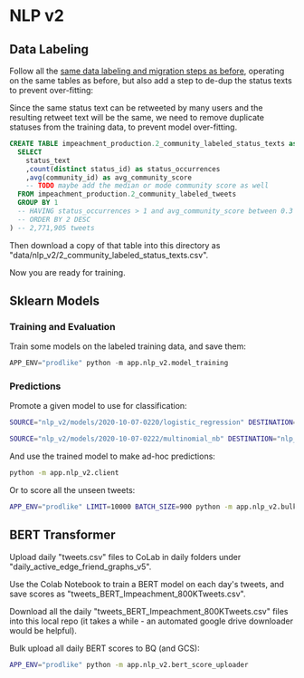# NLP v2

## Data Labeling

Follow all the [same data labeling and migration steps as before](/app/nlp/README.md), operating on the same tables as before, but also add a step to de-dup the status texts to prevent over-fitting:

Since the same status text can be retweeted by many users and the resulting retweet text will be the same,
 we need to remove duplicate statuses from the training data, to prevent model over-fitting.

```sql
CREATE TABLE impeachment_production.2_community_labeled_status_texts as (
  SELECT
    status_text
    ,count(distinct status_id) as status_occurrences
    ,avg(community_id) as avg_community_score
    -- TODO maybe add the median or mode community score as well
  FROM impeachment_production.2_community_labeled_tweets
  GROUP BY 1
  -- HAVING status_occurrences > 1 and avg_community_score between 0.3 and 0.7
  -- ORDER BY 2 DESC
) -- 2,771,905 tweets
```

Then download a copy of that table into this directory as "data/nlp_v2/2_community_labeled_status_texts.csv".

Now you are ready for training.

## Sklearn Models

### Training and Evaluation

Train some models on the labeled training data, and save them:

```py
APP_ENV="prodlike" python -m app.nlp_v2.model_training
```

### Predictions

Promote a given model to use for classification:

```sh
SOURCE="nlp_v2/models/2020-10-07-0220/logistic_regression" DESTINATION="nlp_v2/models/best/logistic_regression" python -m app.nlp_v2.model_promotion

SOURCE="nlp_v2/models/2020-10-07-0222/multinomial_nb" DESTINATION="nlp_v2/models/best/multinomial_nb" python -m app.nlp_v2.model_promotion
```

And use the trained model to make ad-hoc predictions:

```sh
python -m app.nlp_v2.client
```

Or to score all the unseen tweets:

```sh
APP_ENV="prodlike" LIMIT=10000 BATCH_SIZE=900 python -m app.nlp_v2.bulk_predict
```

## BERT Transformer

Upload daily "tweets.csv" files to CoLab in daily folders under "daily_active_edge_friend_graphs_v5".

Use the Colab Notebook to train a BERT model on each day's tweets, and save scores as "tweets_BERT_Impeachment_800KTweets.csv".

Download all the daily "tweets_BERT_Impeachment_800KTweets.csv" files into this local repo (it takes a while - an automated google drive downloader would be helpful).

Bulk upload all daily BERT scores to BQ (and GCS):

```sh
APP_ENV="prodlike" python -m app.nlp_v2.bert_score_uploader
```
